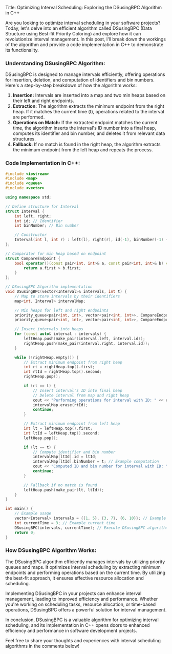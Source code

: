 Title: Optimizing Interval Scheduling: Exploring the DSusingBPC Algorithm in C++

Are you looking to optimize interval scheduling in your software projects? Today, let's delve into an efficient algorithm called DSusingBPC (Data Structure using Best-fit Priority Coloring) and explore how it can revolutionize interval management. In this post, I'll break down the workings of the algorithm and provide a code implementation in C++ to demonstrate its functionality.

### Understanding DSusingBPC Algorithm:

DSusingBPC is designed to manage intervals efficiently, offering operations for insertion, deletion, and computation of identifiers and bin numbers. Here's a step-by-step breakdown of how the algorithm works:

1. **Insertion:** Intervals are inserted into a map and two min heaps based on their left and right endpoints.
2. **Extraction:** The algorithm extracts the minimum endpoint from the right heap. If it matches the current time (t), operations related to the interval are performed.
3. **Operations on Match:** If the extracted endpoint matches the current time, the algorithm inserts the interval's ID number into a final heap, computes its identifier and bin number, and deletes it from relevant data structures.
4. **Fallback:** If no match is found in the right heap, the algorithm extracts the minimum endpoint from the left heap and repeats the process.

### Code Implementation in C++:

```cpp
#include <iostream>
#include <map>
#include <queue>
#include <vector>

using namespace std;

// Define structure for Interval
struct Interval {
    int left, right;
    int id; // Identifier
    int binNumber; // Bin number

    // Constructor
    Interval(int l, int r) : left(l), right(r), id(-1), binNumber(-1) {}
};

// Comparator for min heap based on endpoint
struct CompareEndpoint {
    bool operator()(const pair<int, int>& a, const pair<int, int>& b) const {
        return a.first > b.first;
    }
};

// DSusingBPC Algorithm implementation
void DSusingBPC(vector<Interval>& intervals, int t) {
    // Map to store intervals by their identifiers
    map<int, Interval> intervalMap;

    // Min heaps for left and right endpoints
    priority_queue<pair<int, int>, vector<pair<int, int>>, CompareEndpoint> leftHeap;
    priority_queue<pair<int, int>, vector<pair<int, int>>, CompareEndpoint> rightHeap;

    // Insert intervals into heaps
    for (const auto& interval : intervals) {
        leftHeap.push(make_pair(interval.left, interval.id));
        rightHeap.push(make_pair(interval.right, interval.id));
    }

    while (!rightHeap.empty()) {
        // Extract minimum endpoint from right heap
        int rt = rightHeap.top().first;
        int rtId = rightHeap.top().second;
        rightHeap.pop();

        if (rt == t) {
            // Insert interval's ID into final heap
            // Delete interval from map and right heap
            cout << "Performing operations for interval with ID: " << rtId << endl;
            intervalMap.erase(rtId);
            continue;
        }

        // Extract minimum endpoint from left heap
        int lt = leftHeap.top().first;
        int ltId = leftHeap.top().second;
        leftHeap.pop();

        if (lt == t) {
            // Compute identifier and bin number
            intervalMap[ltId].id = ltId;
            intervalMap[ltId].binNumber = t; // Example computation
            cout << "Computed ID and bin number for interval with ID: " << ltId << endl;
            continue;
        }

        // Fallback if no match is found
        leftHeap.push(make_pair(lt, ltId));
    }
}

int main() {
    // Example usage
    vector<Interval> intervals = {{1, 5}, {3, 7}, {6, 10}}; // Example intervals
    int currentTime = 3; // Example current time
    DSusingBPC(intervals, currentTime); // Execute DSusingBPC algorithm
    return 0;
}
```

### How DSusingBPC Algorithm Works:

The DSusingBPC algorithm efficiently manages intervals by utilizing priority queues and maps. It optimizes interval scheduling by extracting minimum endpoints and performing operations based on the current time. By utilizing the best-fit approach, it ensures effective resource allocation and scheduling.

Implementing DSusingBPC in your projects can enhance interval management, leading to improved efficiency and performance. Whether you're working on scheduling tasks, resource allocation, or time-based operations, DSusingBPC offers a powerful solution for interval management.

In conclusion, DSusingBPC is a valuable algorithm for optimizing interval scheduling, and its implementation in C++ opens doors to enhanced efficiency and performance in software development projects.

Feel free to share your thoughts and experiences with interval scheduling algorithms in the comments below!
